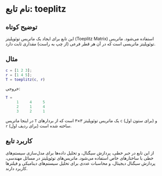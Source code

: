 
# نام تابع: toeplitz

## توضیح کوتاه
این تابع برای ایجاد یک ماتریس توئوپلیتز (Toeplitz Matrix) استفاده می‌شود. ماتریس توئوپلیتز ماتریسی است که در آن هر قطر فرعی (از چپ به راست) مقداری ثابت دارد.

## مثال
```matlab
c = [1 2 3];
r = [1 4 5];
T = toeplitz(c, r)
```

خروجی:
```matlab
T =
     1     4     5
     2     1     4
     3     2     1
```

در اینجا ماتریس `T` یک ماتریس توئوپلیتز ۳×۳ است که از بردارهای `c` (برای ستون اول) و `r` (برای ردیف اول) ساخته شده است.

## کاربرد تابع
از این تابع در جبر خطی، پردازش سیگنال، و تحلیل داده‌ها برای مدل‌سازی سیستم‌های خطی با ساختارهای خاص استفاده می‌شود. ماتریس‌های توئوپلیتز در مسائل مهندسی، پردازش سیگنال دیجیتال، و محاسبات عددی برای تحلیل سیستم‌های دینامیکی و فیلترها کاربرد دارند.
